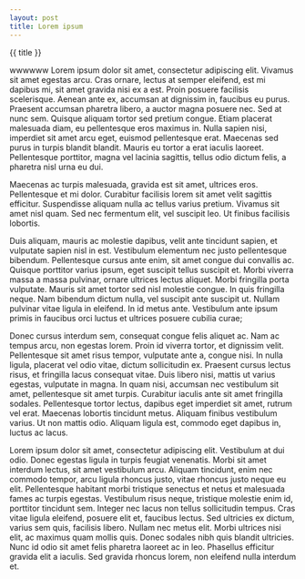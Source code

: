 ```yaml
---
layout: post
title: Lorem ipsum
---
```


{{ title }}

wwwwww Lorem ipsum dolor sit amet, consectetur adipiscing elit. Vivamus sit amet egestas arcu. Cras ornare, lectus at semper eleifend, est mi dapibus mi, sit amet gravida nisi ex a est. Proin posuere facilisis scelerisque. Aenean ante ex, accumsan at dignissim in, faucibus eu purus. Praesent accumsan pharetra libero, a auctor magna posuere nec. Sed at nunc sem. Quisque aliquam tortor sed pretium congue. Etiam placerat malesuada diam, eu pellentesque eros maximus in. Nulla sapien nisi, imperdiet sit amet arcu eget, euismod pellentesque erat. Maecenas sed purus in turpis blandit blandit. Mauris eu tortor a erat iaculis laoreet. Pellentesque porttitor, magna vel lacinia sagittis, tellus odio dictum felis, a pharetra nisl urna eu dui.

Maecenas ac turpis malesuada, gravida est sit amet, ultrices eros. Pellentesque et mi dolor. Curabitur facilisis lorem sit amet velit sagittis efficitur. Suspendisse aliquam nulla ac tellus varius pretium. Vivamus sit amet nisl quam. Sed nec fermentum elit, vel suscipit leo. Ut finibus facilisis lobortis.

Duis aliquam, mauris ac molestie dapibus, velit ante tincidunt sapien, et vulputate sapien nisl in est. Vestibulum elementum nec justo pellentesque bibendum. Pellentesque cursus ante enim, sit amet congue dui convallis ac. Quisque porttitor varius ipsum, eget suscipit tellus suscipit et. Morbi viverra massa a massa pulvinar, ornare ultrices lectus aliquet. Morbi fringilla porta vulputate. Mauris sit amet tortor sed nisl molestie congue. In quis fringilla neque. Nam bibendum dictum nulla, vel suscipit ante suscipit ut. Nullam pulvinar vitae ligula in eleifend. In id metus ante. Vestibulum ante ipsum primis in faucibus orci luctus et ultrices posuere cubilia curae;

Donec cursus interdum sem, consequat congue felis aliquet ac. Nam ac tempus arcu, non egestas lorem. Proin id viverra tortor, et dignissim velit. Pellentesque sit amet risus tempor, vulputate ante a, congue nisi. In nulla ligula, placerat vel odio vitae, dictum sollicitudin ex. Praesent cursus lectus risus, et fringilla lacus consequat vitae. Duis libero nisi, mattis ut varius egestas, vulputate in magna. In quam nisi, accumsan nec vestibulum sit amet, pellentesque sit amet turpis. Curabitur iaculis ante sit amet fringilla sodales. Pellentesque tortor lectus, dapibus eget imperdiet sit amet, rutrum vel erat. Maecenas lobortis tincidunt metus. Aliquam finibus vestibulum varius. Ut non mattis odio. Aliquam ligula est, commodo eget dapibus in, luctus ac lacus.

Lorem ipsum dolor sit amet, consectetur adipiscing elit. Vestibulum at dui odio. Donec egestas ligula in turpis feugiat venenatis. Morbi sit amet interdum lectus, sit amet vestibulum arcu. Aliquam tincidunt, enim nec commodo tempor, arcu ligula rhoncus justo, vitae rhoncus justo neque eu elit. Pellentesque habitant morbi tristique senectus et netus et malesuada fames ac turpis egestas. Vestibulum risus neque, tristique molestie enim id, porttitor tincidunt sem. Integer nec lacus non tellus sollicitudin tempus. Cras vitae ligula eleifend, posuere elit et, faucibus lectus. Sed ultricies ex dictum, varius sem quis, facilisis libero. Nullam nec metus elit. Morbi ultrices nisi elit, ac maximus quam mollis quis. Donec sodales nibh quis blandit ultricies. Nunc id odio sit amet felis pharetra laoreet ac in leo. Phasellus efficitur gravida elit a iaculis. Sed gravida rhoncus lorem, non eleifend nulla interdum et.
